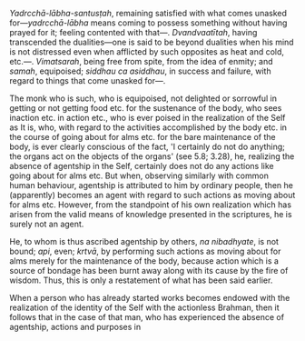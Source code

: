 *Yadrcchā-lābha-santusṭah*, remaining satisfied with what comes unasked for—*yadrcchā-lābha* means coming to possess something without having prayed for it; feeling contented with that—. *Dvandvaatītah*, having transcended the dualities—one is said to be beyond dualities when his mind is not distressed even when afflicted by such opposites as heat and cold, etc.—. *Vimatsarah*, being free from spite, from the idea of enmity; and *samah*, equipoised; *siddhau ca asiddhau*, in success and failure, with regard to things that come unasked for—.

The monk who is such, who is equipoised, not delighted or sorrowful in getting or not getting food etc. for the sustenance of the body, who sees inaction etc. in action etc., who is ever poised in the realization of the Self as It is, who, with regard to the activities accomplished by the body etc. in the course of going about for alms etc. for the bare maintenance of the body, is ever clearly conscious of the fact, 'I certainly do not do anything; the organs act on the objects of the organs' (see 5.8; 3.28), he, realizing the absence of agentship in the Self, certainly does not do any actions like going about for alms etc. But when, observing similarly with common human behaviour, agentship is attributed to him by ordinary people, then he (apparently) becomes an agent with regard to such actions as moving about for alms etc. However, from the standpoint of his own realization which has arisen from the valid means of knowledge presented in the scriptures, he is surely not an agent.

He, to whom is thus ascribed agentship by others, *na nibadhyate*, is not bound; *api*, even; *krtvā*, by performing such actions as moving about for alms merely for the maintenance of the body, because action which is a source of bondage has been burnt away along with its cause by the fire of wisdom. Thus, this is only a restatement of what has been said earlier.

When a person who has already started works becomes endowed with the realization of the identity of the Self with the actionless Brahman, then it follows that in the case of that man, who has experienced the absence of agentship, actions and purposes in